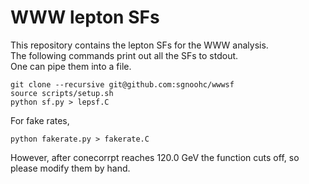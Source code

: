 # WWW lepton SFs

This repository contains the lepton SFs for the WWW analysis.  
The following commands print out all the SFs to stdout.  
One can pipe them into a file.  

    git clone --recursive git@github.com:sgnoohc/wwwsf
    source scripts/setup.sh
    python sf.py > lepsf.C

For fake rates,

    python fakerate.py > fakerate.C

However, after conecorrpt reaches 120.0 GeV the function cuts off, so please modify them by hand.
